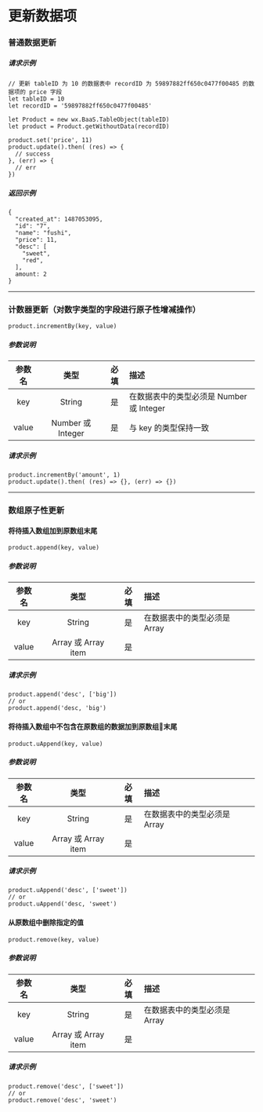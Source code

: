 # 更新数据项

### 普通数据更新

##### 请求示例

```
// 更新 tableID 为 10 的数据表中 recordID 为 59897882ff650c0477f00485 的数据项的 price 字段
let tableID = 10
let recordID = '59897882ff650c0477f00485'

let Product = new wx.BaaS.TableObject(tableID)
let product = Product.getWithoutData(recordID)

product.set('price', 11)
product.update().then( (res) => {
  // success
}, (err) => {
  // err
})
```

##### 返回示例

```
{
  "created_at": 1487053095,
  "id": "7",
  "name": "fushi",
  "price": 11,
  "desc": [
    "sweet",
    "red",
  ],
  amount: 2
}
```

-- --

### 计数器更新（对数字类型的字段进行原子性增减操作）

`product.incrementBy(key, value)`

##### 参数说明

|  参数名  |  类型  |  必填  |  描述  |
| :-----------: | :----: | :--: | :------------------------ |
|  key  |  String |  是  |  在数据表中的类型必须是 Number 或 Integer  |
|  value  |  Number 或 Integer  |  是  |  与 key 的类型保持一致  |

##### 请求示例

```
product.incrementBy('amount', 1)
product.update().then( (res) => {}, (err) => {})
```

__ __

### 数组原子性更新

#### 将待插入数组加到原数组末尾

`product.append(key, value)`

##### 参数说明

|   参数名   |   类型   |  必填  |   描述   |
| :-----------: | :----: | :--: | :------------------------ |
| key | String | 是 | 在数据表中的类型必须是 Array |
| value | Array 或 Array item |  是   |  |

##### 请求示例

```
product.append('desc', ['big'])
// or
product.append('desc, 'big')
```

#### 将待插入数组中不包含在原数组的数据加到原数组末尾

`product.uAppend(key, value)`

##### 参数说明

|   参数名   |   类型   |  必填  |   描述   |
| :-----------: | :----: | :--: | :------------------------ |
| key | String | 是 | 在数据表中的类型必须是 Array |
| value | Array 或 Array item |  是   |  |

##### 请求示例

```
product.uAppend('desc', ['sweet'])
// or
product.uAppend('desc, 'sweet')
```

#### 从原数组中删除指定的值

`product.remove(key, value)`

##### 参数说明

|   参数名   |   类型   |  必填  |   描述   |
| :-----------: | :----: | :--: | :------------------------ |
| key | String | 是 | 在数据表中的类型必须是 Array |
| value | Array 或 Array item |  是   |  |

##### 请求示例

```
product.remove('desc', ['sweet'])
// or
product.remove('desc', 'sweet')
```